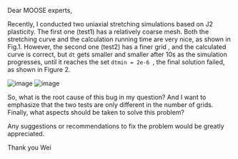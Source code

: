 Dear MOOSE experts,

Recently, I conducted two uniaxial stretching simulations based on J2 plasticity. The first one (test1) has a relatively coarse mesh. Both the stretching curve and the calculation running time are very nice, as shown in Fig.1. However, the second one (test2) has a finer grid , and the calculated curve is correct, but `dt` gets smaller and smaller after 10s as the simulation progresses, until it reaches the set `dtmin = 2e-6 `, the final solution failed, as shown in Figure 2. 

![image](https://user-images.githubusercontent.com/56183775/141799356-ae3555c6-c152-461c-9804-ce7422a6ad37.png)
![image](https://user-images.githubusercontent.com/56183775/141799355-883cd341-5df9-467e-9f1b-db06e034c26b.png)

So, what is the root cause of this bug in my question? And I want to emphasize that the two tests are only different in the number of grids. Finally, what aspects should be taken to solve this problem?

Any suggestions or recommendations to fix the problem would be greatly appreciated.

Thank you
Wei
